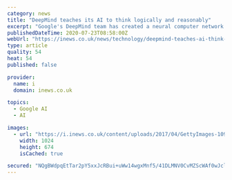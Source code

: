 ```yaml
---
category: news
title: "DeepMind teaches its AI to think logically and reasonably"
excerpt: "Google's DeepMind team has created a neural computer network capable of reasoning, as a human would when making a decision. Neural networks are systems"
publishedDateTime: 2020-07-23T08:58:00Z
webUrl: "https://inews.co.uk/news/technology/deepmind-teaches-ai-think-logically-reasonably-72837"
type: article
quality: 54
heat: 54
published: false

provider:
  name: i
  domain: inews.co.uk

topics:
  - Google AI
  - AI

images:
  - url: "https://i.inews.co.uk/content/uploads/2017/04/GettyImages-109912549.jpg"
    width: 1024
    height: 674
    isCached: true

secured: "NQgBWdpqEtTar2pY5xxJcRBui+uWw14wgxMnf5/41DLMNV0CvMZScWAf0wJcl1DbwWyQv420ZcxSvlw4IcuGFs059LJwrhI0kCv3FmUoIDNG6HvBPhucKgwS80qTvuUYc3sj2J8/2jOtTCx/jHqZCSlzDov+MGxghmnvbUZ1eZYcQ3/wWrFIKQpmPyAHHveBh1h8+Z5rhwIryKOYSuoNOcrTjfYuU/zLQAc+pRSfvwNXhV+0FR4OtAiOJ5IKoeBN5rh0E4e+RMUXB1FMVD2hLeCaWFwMK2oTKhdvqtHUMF9nWB6dRlI8B5PU+9nAUodmlW7D8CzdKeKSpbpUlcY75g==;o/RO6lyLEUF3uFMHODHBAQ=="
---
```


